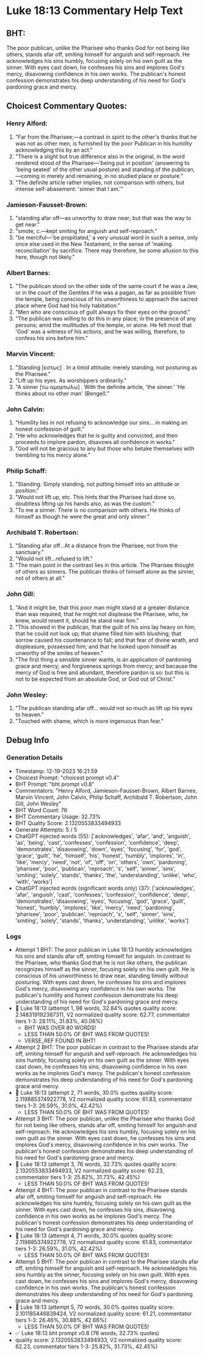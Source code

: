 # Luke 18:13 Commentary Help Text

## BHT:
The poor publican, unlike the Pharisee who thanks God for not being like others, stands afar off, smiting himself for anguish and self-reproach. He acknowledges his sins humbly, focusing solely on his own guilt as the sinner. With eyes cast down, he confesses his sins and implores God's mercy, disavowing confidence in his own works. The publican's honest confession demonstrates his deep understanding of his need for God's pardoning grace and mercy.

## Choicest Commentary Quotes:
### Henry Alford:
1. "Far from the Pharisee;—a contrast in spirit to the other's thanks that he was not as other men, is furnished by the poor Publican in his humility acknowledging this by an act." 
2. "There is a slight but true difference also in the original, in the word rendered stood of the Pharisee—'being put in position' (answering to 'being seated' of the other usual posture) and standing of the publican,—coming in merely and remaining, in no studied place or posture." 
3. "The definite article rather implies, not comparison with others, but intense self-abasement: 'sinner that I am.'"

### Jamieson-Fausset-Brown:
1. "standing afar off—as unworthy to draw near; but that was the way to get near."
2. "smote, c.—kept smiting for anguish and self-reproach."
3. "be merciful—'be propitiated,' a very unusual word in such a sense, only once else used in the New Testament, in the sense of 'making reconciliation' by sacrifice. There may therefore, be some allusion to this here, though not likely."

### Albert Barnes:
1. "The publican stood on the other side of the same court if he was a Jew, or in the court of the Gentiles if he was a pagan, as far as possible from the temple, being conscious of his unworthiness to approach the sacred place where God had his holy habitation."
2. "Men who are conscious of guilt always fix their eyes on the ground."
3. "The publican was willing to do this in any place; in the presence of any persons; amid the multitudes of the temple, or alone. He felt most that 'God' was a witness of his actions, and he was willing, therefore, to confess his sins before him."

### Marvin Vincent:
1. "Standing [εστως] . In a timid attitude: merely standing, not posturing as the Pharisee." 
2. "Lift up his eyes. As worshippers ordinarily."
3. "A sinner [τω αμαρτωλω] . With the definite article, 'the sinner.' 'He thinks about no other man' (Bengel)."

### John Calvin:
1. "Humility lies in not refusing to acknowledge our sins... in making an honest confession of guilt." 
2. "He who acknowledges that he is guilty and convicted, and then proceeds to implore pardon, disavows all confidence in works." 
3. "God will not be gracious to any but those who betake themselves with trembling to his mercy alone."

### Philip Schaff:
1. "Standing. Simply standing, not putting himself into an attitude or position."
2. "Would not lift up, etc. This hints that the Pharisee had done so, doubtless lifting up his hands also, as was the custom."
3. "To me a sinner. There is no comparison with others. He thinks of himself as though he were the great and only sinner."

### Archibald T. Robertson:
1. "Standing afar off...At a distance from the Pharisee, not from the sanctuary."
2. "Would not lift...refused to lift."
3. "The main point in the contrast lies in this article. The Pharisee thought of others as sinners. The publican thinks of himself alone as the sinner, not of others at all."

### John Gill:
1. "And it might be, that this poor man might stand at a greater distance than was required, that he might not displease the Pharisee, who, he knew, would resent it, should he stand near him."
2. "This showed in the publican, that the guilt of his sins lay heavy on him; that he could not look up; that shame filled him with blushing; that sorrow caused his countenance to fall; and that fear of divine wrath, and displeasure, possessed him; and that he looked upon himself as unworthy of the smiles of heaven."
3. "The first thing a sensible sinner wants, is an application of pardoning grace and mercy; and forgiveness springs from mercy; and because the mercy of God is free and abundant, therefore pardon is so: but this is not to be expected from an absolute God, or God out of Christ."

### John Wesley:
1. "The publican standing afar off... would not so much as lift up his eyes to heaven."
2. "Touched with shame, which is more ingenuous than fear."


## Debug Info
### Generation Details
- Timestamp: 12-19-2023 16:21:59
- Choicest Prompt: "choicest prompt v0.4"
- BHT Prompt: "bht prompt v0.8"
- Commentators: "Henry Alford, Jamieson-Fausset-Brown, Albert Barnes, Marvin Vincent, John Calvin, Philip Schaff, Archibald T. Robertson, John Gill, John Wesley"
- BHT Word Count: 76
- BHT Commentary Usage: 32.73%
- BHT Quality Score: 2.1320553833494933
- Generate Attempts: 5 / 5
- ChatGPT injected words (55):
	['acknowledges', 'afar', 'and', 'anguish', 'as', 'being', 'cast', 'confesses', 'confession', 'confidence', 'deep', 'demonstrates', 'disavowing', 'down', 'eyes', 'focusing', 'for', 'god', 'grace', 'guilt', 'he', 'himself', 'his', 'honest', 'humbly', 'implores', 'in', 'like', 'mercy', 'need', 'not', 'of', 'off', 'on', 'others', 'own', 'pardoning', 'pharisee', 'poor', 'publican', 'reproach', 's', 'self', 'sinner', 'sins', 'smiting', 'solely', 'stands', 'thanks', 'the', 'understanding', 'unlike', 'who', 'with', 'works']
- ChatGPT injected words (significant words only) (37):
	['acknowledges', 'afar', 'anguish', 'cast', 'confesses', 'confession', 'confidence', 'deep', 'demonstrates', 'disavowing', 'eyes', 'focusing', 'god', 'grace', 'guilt', 'honest', 'humbly', 'implores', 'like', 'mercy', 'need', 'pardoning', 'pharisee', 'poor', 'publican', 'reproach', 's', 'self', 'sinner', 'sins', 'smiting', 'solely', 'stands', 'thanks', 'understanding', 'unlike', 'works']

### Logs
- Attempt 1 BHT: The poor publican in Luke 18:13 humbly acknowledges his sins and stands afar off, smiting himself for anguish. In contrast to the Pharisee, who thanks God that he is not like others, the publican recognizes himself as the sinner, focusing solely on his own guilt. He is conscious of his unworthiness to draw near, standing timidly without posturing. With eyes cast down, he confesses his sins and implores God's mercy, disavowing any confidence in his own works. The publican's humility and honest confession demonstrate his deep understanding of his need for God's pardoning grace and mercy.
- 🔄 Luke 18:13 (attempt 1, 98 words, 32.84% quotes quality score: 2.148319192387311, V2 normalized quality score: 62.77, commentator tiers 1-3: 28.11%, 31.83%, 40.06%) 
	- BHT WAS OVER 80 WORDS! 
	- LESS THAN 50.0% OF BHT WAS FROM QUOTES! 
	- VERSE_REF FOUND IN BHT!
- Attempt 2 BHT: The poor publican in contrast to the Pharisee stands afar off, smiting himself for anguish and self-reproach. He acknowledges his sins humbly, focusing solely on his own guilt as the sinner. With eyes cast down, he confesses his sins, disavowing confidence in his own works as he implores God's mercy. The publican's honest confession demonstrates his deep understanding of his need for God's pardoning grace and mercy.
- 🔄 Luke 18:13 (attempt 2, 71 words, 30.0% quotes quality score: 2.119885374922778, V2 normalized quality score: 61.83, commentator tiers 1-3: 26.59%, 31.0%, 42.42%) 
	- LESS THAN 50.0% OF BHT WAS FROM QUOTES!
- Attempt 3 BHT: The poor publican, unlike the Pharisee who thanks God for not being like others, stands afar off, smiting himself for anguish and self-reproach. He acknowledges his sins humbly, focusing solely on his own guilt as the sinner. With eyes cast down, he confesses his sins and implores God's mercy, disavowing confidence in his own works. The publican's honest confession demonstrates his deep understanding of his need for God's pardoning grace and mercy.
- 🔄 Luke 18:13 (attempt 3, 76 words, 32.73% quotes quality score: 2.1320553833494933, V2 normalized quality score: 62.23, commentator tiers 1-3: 25.82%, 31.73%, 42.45%) 
	- LESS THAN 50.0% OF BHT WAS FROM QUOTES!
- Attempt 4 BHT: The poor publican in contrast to the Pharisee stands afar off, smiting himself for anguish and self-reproach. He acknowledges his sins humbly, focusing solely on his own guilt as the sinner. With eyes cast down, he confesses his sins, disavowing confidence in his own works as he implores God's mercy. The publican's honest confession demonstrates his deep understanding of his need for God's pardoning grace and mercy.
- 🔄 Luke 18:13 (attempt 4, 71 words, 30.0% quotes quality score: 2.119885374922778, V2 normalized quality score: 61.83, commentator tiers 1-3: 26.59%, 31.0%, 42.42%) 
	- LESS THAN 50.0% OF BHT WAS FROM QUOTES!
- Attempt 5 BHT: The poor publican in contrast to the Pharisee stands afar off, smiting himself for anguish and self-reproach. He acknowledges his sins humbly as the sinner, focusing solely on his own guilt. With eyes cast down, he confesses his sins and implores God's mercy, disavowing confidence in his own works. The publican's honest confession demonstrates his deep understanding of his need for God's pardoning grace and mercy.
- 🔄 Luke 18:13 (attempt 5, 70 words, 30.0% quotes quality score: 2.101185446839424, V2 normalized quality score: 61.21, commentator tiers 1-3: 26.46%, 30.88%, 42.66%) 
	- LESS THAN 50.0% OF BHT WAS FROM QUOTES!
- ✅ Luke 18:13 bht prompt v0.8 (76 words, 32.73% quotes)
- quality score: 2.1320553833494933, V2 normalized quality score: 62.23, commentator tiers 1-3: 25.82%, 31.73%, 42.45%)